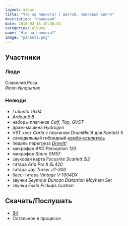 ```yaml
---
layout: album
title: "Что за панкота? | шестой, панковый сингл"
description: "панковый"
date: 2018-03-15 19:30:53
categories: albums
name: "Что за панкота?"
image: "pankota.png"
---
```


## Участники  

### Люди  
Славелий Роза  
*Rinon Ninquenon*  

### Нелюди
- *Lubuntu 16.04*
- *Ardour 5.8*
- наборы плагинов *Calf*, *Tap*, *GVST*
- драм-машина *Hydrogen*
- VST хост *Carla* с плагином *DrumMic'A* для *Kontakt 5*
- самодельный гибридный *[комбо-усилитель](http://rinonninqueon.ru/schematics/cabinet_3/)*
- педаль перегруза *[DriveIt!](http://rinonninqueon.ru/schematics/DriveIt_complete/)*
- микрофон *AKG Perception 120*
- микрофон *Shure SM57*
- звуковая карта *Focusrite Scarlett 2i2*
- гитара *Aria Pro II SL420*
- гитара *Jay Turser JT-300*
- басс-гитара *Vintage V-1004DX*
- звучки *Seymour Duncan Distortion Mayhem Set*
- звучки *Fokin Pickups Custom*

## Скачать/Послушать
- [ВК](https://vk.com/muzgruppa)
- Остальное в процессе
